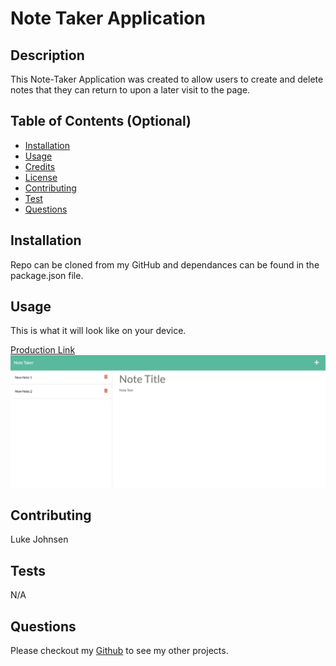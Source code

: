 # Note Taker Application

## Description
This Note-Taker Application was created to allow users to create and delete notes that they can return to upon a later visit to the page.

## Table of Contents (Optional)
* [Installation](#installation)
* [Usage](#usage)
* [Credits](#credits)
* [License](#license)
* [Contributing](#contributing)
* [Test](#test)
* [Questions](#questions)

## Installation
Repo can be cloned from my GitHub and dependances can be found in the package.json file.

## Usage
This is what it will look like on your device. 

[Production Link](https://secure-forest-34174.herokuapp.com/)
![E-Commerce Backend](images/image1.png)

## Contributing
Luke Johnsen

## Tests 
N/A

## Questions
Please checkout my [Github](https://github.com/lukejohnsen) to see my other projects.